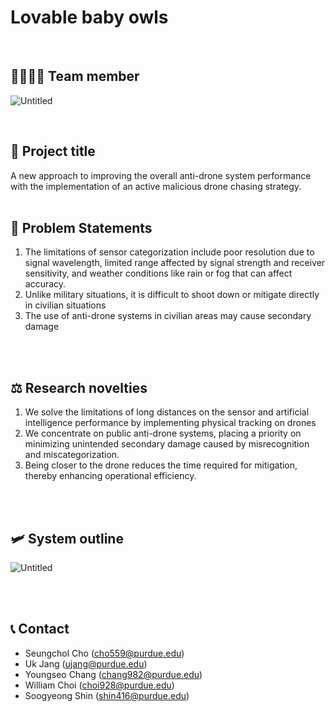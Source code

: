 # Lovable baby owls
<br>

## 👨‍👨‍👧‍👧 Team member

![Untitled](Lovable%20baby%20owls%20bd1e1610e8f644c2b37a70c05e6429e5/Untitled.png)

<br>


## 🚀 Project title

A new approach to improving the overall anti-drone system performance
with the implementation of an active malicious drone chasing strategy.
<br><br>




## 📜 Problem Statements

1.  The limitations of sensor categorization include poor resolution due to signal wavelength, limited range affected by signal strength and receiver sensitivity, and weather conditions like rain or fog that can affect accuracy.
2. Unlike military situations, it is difficult to shoot down or mitigate directly in civilian situations
3. The use of anti-drone systems in civilian areas may cause secondary damage
<br>
<br>


## ⚖️ Research novelties

1. We solve the limitations of long distances on the sensor and artificial intelligence performance by implementing physical tracking on drones
2. We concentrate on public anti-drone systems, placing a priority on minimizing unintended secondary damage caused by misrecognition and miscategorization.
3. Being closer to the drone reduces the time required for mitigation, thereby enhancing operational efficiency.
<br>
<br>


## 🛩️ System outline

![Untitled](Lovable%20baby%20owls%20bd1e1610e8f644c2b37a70c05e6429e5/Untitled%201.png)

<br>
<br>


## 📞 Contact

- Seungchol Cho ([cho559@purdue.edu](mailto:cho559@purdue.edu))
- Uk Jang ([ujang@purdue.edu](mailto:ujang@purdue.edu))
- Youngseo Chang ([chang982@purdue.edu](mailto:chang982@purdue.edu))
- William Choi ([choi928@purdue.edu](mailto:choi928@purdue.edu))
- Soogyeong Shin ([shin416@purdue.edu](mailto:shin416@purdue.edu))
